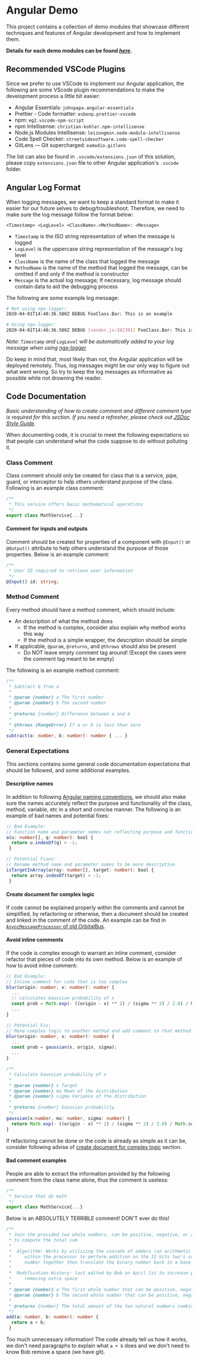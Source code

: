 # Angular Demo

This project contains a collection of demo modules that showcase different techniques and features of Angular development and how to implement them.

**Details for each demo modules can be found _[here](./additional-documentation/samples.html)_.**

## Recommended VSCode Plugins

Since we prefer to use VSCode to implement our Angular application, the following are some VScode plugin recommendations to make the development process a little bit easier:

- Angular Essentials: `johnpapa.angular-essentials`
- Prettier - Code formatter: `esbenp.prettier-vscode`
- npm: `eg2.vscode-npm-script`
- npm Intellisense: `christian-kohler.npm-intellisense`
- Node.js Modules Intellisense: `leizongmin.node-module-intellisense`
- Code Spell Checker: `streetsidesoftware.code-spell-checker`
- GitLens — Git supercharged: `eamodio.gitlens`

The list can also be found in `.vscode/extensions.json` of this solution, please copy `extensions.json` file to other Angular application's `.vscode` folder.

## Angular Log Format

When logging messages, we want to keep a standard format to make it easier for our future selves to debug/troubleshoot. Therefore, we need to make sure the log message follow the format below:

```
<Timestamp> <LogLevel> <ClassName>.<MethodName>: <Message>
```

- `Timestamp` is the ISO string representation of when the message is logged
- `LogLevel` is the uppercase string representation of the message's log level
- `ClassName` is the name of the class that logged the message
- `MethodName` is the name of the method that logged the message, can be omitted if and only if the method is constructor
- `Message` is the actual log message; If necessary, log message should contain data to aid the debugging process

The following are some example log message:

```bash
# Not using ngx-logger:
2020-04-01T14:48:36.580Z DEBUG FooClass.Bar: This is an example

# Using ngx-logger:
2020-04-01T14:48:36.580Z DEBUG [vendor.js:282391] FooClass.Bar: This is an example
```

_Note: `Timestamp` and `LogLevel` will be automatically added to your log message when using [ngx-logger](https://github.com/dbfannin/ngx-logger)_

Do keep in mind that, most likely than not, the Angular application will be deployed remotely. Thus, log messages might be our only way to figure out what went wrong. So try to keep the log messages as informative as possible while not drowning the reader.

## Code Documentation

_Basic understanding of how to create comment and different comment type is required for this section. If you need a refresher, please check out [JSDoc Style Guide](https://github.com/shri/JSDoc-Style-Guide)._

When documenting code, it is crucial to meet the following expectations so that people can understand what the code suppose to do without polluting it.

### Class Comment

Class comment should only be created for class that is a service, pipe, guard, or interceptor to help others understand purpose of the class. Following is an example class comment:

```ts
/**
 * This service offers basic mathematical operations
 */
export class MathService{...}
```

#### Comment for inputs and outputs

Comment should be created for properties of a component with `@Input()` or `@Output()` attribute to help others understand the purpose of those properties. Below is an example comment:

```ts
/**
 * User ID required to retrieve user information
 */
@Input() id: string;
```

### Method Comment

Every method should have a method comment, which should include:

- An description of what the method does
  - If the method is complex, consider also explain why method works this way
  - If the method is a simple wrapper, the description should be simple
- If applicable, `@param`, `@returns`, and `@throws` should also be present
  - Do NOT leave empty comment tag around! (Except the cases were the comment tag meant to be empty)

The following is an example method comment:

```ts
/**
 * Subtract b from a
 *
 * @param {number} a The first number
 * @param {number} b The second number
 *
 * @returns {number} Difference between a and b
 *
 * @throws {RangeError} If a or b is less than zero
 */
subtract(a: number, b: number): number { ... }
```

### General Expectations

This sections contains some general code documentation expectations that should be followed, and some additional examples.

#### Descriptive names

In addition to following [Angular naming conventions](https://angular.io/guide/styleguide#naming), we should also make sure the names accurately reflect the purpose and functionality of the class, method, variable, etc in a short and concise manner. The following is an example of bad names and potential fixes:

```ts
// Bad Example:
// Function name and parameter names not reflecting purpose and functionality of each
a(u: number[], q: number): bool {
  return u.indexOf(q) > -1;
 }

// Potential Fixes:
// Rename method name and parameter names to be more descriptive
isTargetInArray(array: number[], target: number): bool {
  return array.indexOf(target) > -1;
 }
```

#### Create document for complex logic

If code cannot be explained properly within the comments and cannot be simplified, by refactoring or otherwise, then a document should be created and linked in the comment of the code. An example can be find in [`AsyncMessageProcessor` of old OrbitalBus](https://gitlab.com/foci-open-source/Foci.OrbitalBus/-/blob/master/OrbitalBus/Foci.Orbital.Agent/Pipelines/AsyncMessageProcessor/AsyncMessageProcessor.cs).

#### Avoid inline comments

If the code is complex enough to warrant an inline comment, consider refactor that pieces of code into its own method. Below is an example of how to avoid inline comment:

```ts
// Bad Example:
// Inline comment for code that is too complex
blur(origin: number, x: number): number {
  ...
  // calculates Gaussian probability of x
  const prob = Math.exp(- ((origin - x) ** 2) / (sigma ** 2) / 2.0) / Math.sqrt(2.0 * Math.PI * (sigma ** 2));
  ...
}

// Potential Fix:
// Move complex logic to another method and add comment to that method
blur(origin: number, x: number): number {
  ...
  const prob = gaussian(x, origin, sigma);
  ...
}

/**
 * Calculate Gaussian probability of x
 *
 * @param {number} x Target
 * @param {number} mu Mean of the distribution
 * @param {number} sigma Variance of the distribution
 *
 * @returns {number} Gaussian probability
 */
gaussian(x:number, mu: number, sigma: number) {
  return Math.exp(- ((origin - x) ** 2) / (sigma ** 2) / 2.0) / Math.sqrt(2.0 * Math.PI * (sigma ** 2));
}
```

If refactoring cannot be done or the code is already as simple as it can be, consider following advise of [create document for complex logic](#Create-document-for-complex-logic) section.

#### Bad comment examples

People are able to extract the information provided by the following comment from the class name alone, thus the comment is useless:

```ts
/**
 * Service that do math
 */
export class MathService{...}
```

Below is an ABSOLUTELY TERRIBLE comment! DON'T ever do this!

```ts
/**
 * Join the provided two whole numbers, can be positive, negative, or zero,
 * to compute the total sum
 *
 *  Algorithm: Works by utilizing the cascade of adders (an arithmetic logic units)
 *     within the processor to perform addition on the 32 bits two's complement binary
 *     number together then translate the binary number back to a base 10 number
 *
 *  Modification History: last edited by Bob on April 1st to increase performance by
 *     removing extra space
 *
 * @param {number} a The first whole number that can be positive, negative, or zero
 * @param {number} b The second whole number that can be positive, negative, or zero
 *
 * @returns {number} The total amount of the two natural numbers combined
 */
add(a: number, b: number): number {
  return a + b;
 }
```

Too much unnecessary information! The code already tell us how it works, we don't need paragraphs to explain what `a + b` does and we don't need to know Bob remove a space (we have git).
